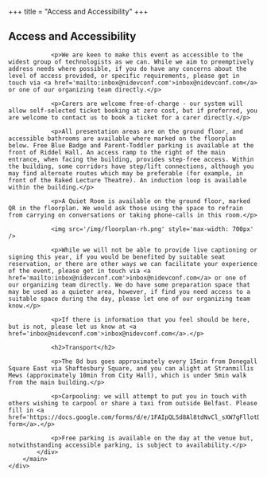 +++
title = "Access and Accessibility"
+++

<section class="row">
    <div class="main-container">
        <a id="top"></a>
        <main class="container generic">
            <div class="col-md-12 main">
                <h1>Access and Accessibility</h1>

                <p>We are keen to make this event as accessible to the widest group of technologists as we can. While we aim to preemptively address needs where possible, if you do have any concerns about the level of access provided, or specific requirements, please get in touch via <a href='mailto:inbox@nidevconf.com'>inbox@nidevconf.com</a> or one of our organizing team directly.</p>

                <p>Carers are welcome free-of-charge - our system will allow self-selected ticket booking at zero cost, but if preferred, you are welcome to contact us to book a ticket for a carer directly.</p>

                <p>All presentation areas are on the ground floor, and accessible bathrooms are available where marked on the floorplan below. Free Blue Badge and Parent-Toddler parking is available at the front of Riddel Hall. An access ramp to the right of the main entrance, when facing the building, provides step-free access. Within the building, some corridors have step/lift connections, although you may find alternate routes which may be preferable (for example, in front of the Raked Lecture Theatre). An induction loop is available within the building.</p>

                <p>A Quiet Room is available on the ground floor, marked QR in the floorplan. We would ask those using the space to refrain from carrying on conversations or taking phone-calls in this room.</p>

                <img src='/img/floorplan-rh.png' style='max-width: 700px' />

                <p>While we will not be able to provide live captioning or signing this year, if you would be benefited by suitable seat reservation, or there are other ways we can facilitate your experience of the event, please get in touch via <a href='mailto:inbox@nidevconf.com'>inbox@nidevconf.com</a> or one of our organizing team directly. We do have some preparation space that may be used as a quieter area, however, if find you need access to a suitable space during the day, please let one of our organizing team know.</p>

                <p>If there is information that you feel should be here, but is not, please let us know at <a href='inbox@nidevconf.com'>inbox@nidevconf.com</a>.</p>

                <h2>Transport</h2>

                <p>The 8d bus goes approximately every 15min from Donegall Square East via Shaftesbury Square, and you can alight at Stranmillis Mews (approximately 10min from City Hall), which is under 5min walk from the main building.</p>

                <p>Carpooling: we will attempt to put you in touch with others wishing to carpool or share a taxi from outside Belfast. Please fill in <a href='https://docs.google.com/forms/d/e/1FAIpQLSd8Al8tdNvCl_sXW7gFllotDpVTc9eWOcqeYacP4q38KSEGmg/viewform'>this form</a>.</p>

                <p>Free parking is available on the day at the venue but, notwithstanding accessible parking, is subject to availability.</p>
            </div>
        </main>
    </div>
</section>

